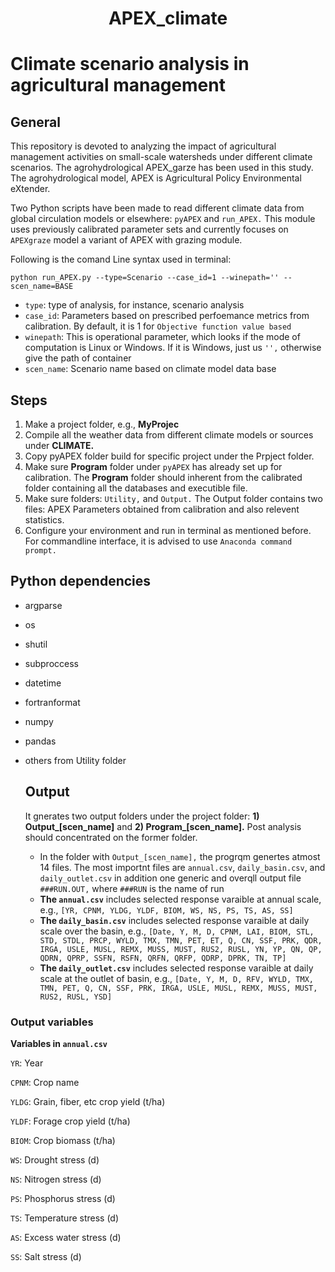 # <p align="center"> APEX_climate </p>
# Climate scenario analysis in agricultural management
## General 
This repository is devoted to analyzing the impact of agricultural management activities on small-scale watersheds under different climate scenarios. The agrohydrological APEX_garze has been used in this study. The agrohydrological model, APEX is Agricultural Policy Environmental eXtender.

Two Python scripts have been made to read different climate data from global circulation models or elsewhere: `pyAPEX` and `run_APEX.` This module uses previously calibrated parameter sets and currently focuses on `APEXgraze` model a variant of APEX with grazing module. 

Following is the comand Line syntax used in terminal:

`python run_APEX.py --type=Scenario --case_id=1 --winepath='' --scen_name=BASE`

* `type`: type of analysis, for instance, scenario analysis
* `case_id`: Parameters based on prescribed perfoemance metrics from calibration. By default, it is 1 for `Objective function value based`
* `winepath`: This is operational parameter, which looks if the mode of computation is Linux or Windows. If it is Windows, just us `'',` otherwise give the path of container
* `scen_name`: Scenario name based on climate model data base

## Steps
1. Make a project folder, e.g., **MyProjec**
2. Compile all the weather data from different climate models or sources under **CLIMATE.**
3. Copy pyAPEX folder build for specific project under the Prpject folder.
4. Make sure **Program** folder under `pyAPEX` has already set up for calibration. The **Program** folder should inherent from the calibrated folder containing all the databases and executible file.
5. Make sure folders: `Utility,` and `Output.` The Output folder contains two files: APEX Parameters obtained from calibration and also relevent statistics.
6. Configure your environment and run in terminal as mentioned before. For commandline interface, it is advised to use `Anaconda command prompt.`

##  Python dependencies 
* argparse
* os
* shutil
* subproccess
* datetime
* fortranformat
* numpy
* pandas
* others from Utility folder

  ## Output
  It gnerates two output folders under the project folder: **1) Output_[scen_name]** and **2) Program_[scen_name].** Post analysis should concentrated on the former folder.
  * In the folder with `Output_[scen_name],`  the progrqm genertes atmost 14 files. The most importnt files are `annual.csv`, `daily_basin.csv`, and `daily_outlet.csv` in addition one generic and overqll output file `###RUN.OUT,` where `###RUN` is the name of run
  * **The `annual.csv`** includes selected response varaible at annual scale, e.g., `[YR, CPNM, YLDG, YLDF, BIOM, WS, NS, PS, TS, AS, SS]`
  * **The `daily_basin.csv`** includes selected response varaible at daily scale over the basin, e.g., `[Date, Y, M, D, CPNM, LAI, BIOM, STL, STD, STDL, PRCP, WYLD, TMX, TMN, PET, ET, Q, CN, SSF, PRK, QDR, IRGA, USLE, MUSL, REMX, MUSS, MUST, RUS2, RUSL, YN, YP, QN, QP, QDRN, QPRP, SSFN, RSFN, QRFN, QRFP, QDRP, DPRK, TN, TP]`
  * **The `daily_outlet.csv`** includes selected response varaible at daily scale at the outlet of basin, e.g., `[Date, Y, M, D, RFV, WYLD, TMX, TMN, PET, Q, CN, SSF, PRK, IRGA, USLE, MUSL, REMX, MUSS, MUST, RUS2, RUSL, YSD]`

### Output variables
**Variables in `annual.csv`**

  `YR`: Year
  
  `CPNM`: Crop name
  
  `YLDG`: Grain, fiber, etc crop yield (t/ha)
  
  `YLDF`:  Forage crop yield (t/ha)
  
  `BIOM`: Crop biomass (t/ha)
  
  `WS`: Drought stress (d)
  
  `NS`: Nitrogen stress (d)
  
  `PS`: Phosphorus stress (d)
  
  `TS`: Temperature stress (d)
  
  `AS`: Excess water stress (d)
  
  `SS`: Salt stress (d)
